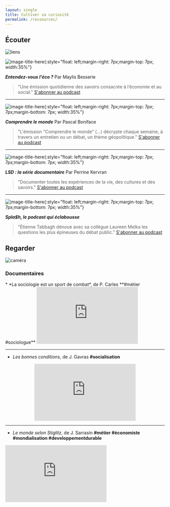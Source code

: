 ```yaml
---
layout: single
title: Cultiver sa curiosité
permalink: /ressources/
---
```


## Écouter

![liens](https://ya7yal.github.io/assets/atari.jpg)

![image-title-here](https://cdn.radiofrance.fr/s3/cruiser-production/2018/10/365a6329-a869-4321-be73-1a1475a1b038/838_entendez_vous_l_eco.jpg){:style="float: left;margin-right: 7px;margin-top: 7px; width:35%"}

_**Entendez-vous l'éco ?**_ Par Maylis Besserie
>"Une émission quotidienne des savoirs consacrée à l’économie et au social."
[S'abonner au podcast](https://podcasts.apple.com/fr/podcast/entendez-vous-léco/id300710113)

-------

![image-title-here](http://www.pascalboniface.com/wp-content/uploads/2018/03/v-064A2464.jpg){:style="float: left;margin-right: 7px;margin-top: 7px;  7px;margin-bottom: 7px; width:35%"}

_**Comprendre le monde**_ Par Pascal Boniface
>"L'émission "Comprendre le monde" (...) décrypte chaque semaine, à travers un entretien ou un débat, un thème géopolitique."
[S'abonner au podcast](https://podcasts.apple.com/nz/podcast/comprendre-le-monde/id1281935791)

-------

![image-title-here](https://cdn.radiofrance.fr/s3/cruiser-production/2019/01/56220fd0-d13e-4cb8-95e3-0f971dd0f06e/838_franceculture_10177_lsd_la_srrie_documentaire.jpg){:style="float: left;margin-right: 7px;margin-top: 7px;  7px;margin-bottom: 7px; width:35%"}

**_LSD : la série documentaire_** Par Perrine Kervran

>"Documenter toutes les expériences de la vie, des cultures et des savoirs."
[S'abonner au podcast](https://podcasts.apple.com/fr/podcast/lsd-la-série-documentaire/id390167127)

-------

![image-title-here](https://content.production.cdn.art19.com/images/2c/35/d6/35/2c35d635-3e00-4dbc-af0f-434b5eaf895b/12abc00c59522471ebcb8bf4aedae43ed7eacd1c342a67253ef561da593b0f351d6123118a545e7436b14d4c53a03dcf5bfe85ba00728192ccbfe4660d565c6a.jpeg){:style="float: left;margin-right: 7px;margin-top: 7px;  7px;margin-bottom: 7px; width:35%"}

_**Spla$h, le podcast qui éclabousse**_
>"Étienne Tabbagh dénoue avec sa collègue Laureen Melka les questions les plus épineuses du débat public."
[S'abonner au podcast](https://podcasts.apple.com/fr/podcast/splash/id1295839054?ls=1&mt=2)

## Regarder

![caméra](https://ya7yal.github.io/assets/video.jpg)

### Documentaires

<div class="video-responsive">
* *La sociologie est un sport de combat*, de P. Carles **#métier #sociologue**
<iframe width="320" height="180" src="https://www.youtube.com/embed/1fHwbBw32aM" frameborder="0" allow="accelerometer; autoplay; encrypted-media; gyroscope; picture-in-picture" allowfullscreen></iframe>
</div>

-------

* *Les bonnes conditions*, de J. Gavras **#socialisation**
<div class="video-responsive">
<iframe title="Les&#x20;bonnes&#x20;conditions" allowfullscreen="true" style="transition-duration:0;transition-property:no;margin:0 auto;position:relative;display:block;background-color:#000000;" frameborder="0" scrolling="no" width="320" height="180" src="https://www.arte.tv/player/v5/index.php?lang=fr_FR&json_url=https%3A%2F%2Fapi.arte.tv%2Fapi%2Fplayer%2Fv2%2Fconfig%2Ffr%2F066346-000-A&autostart=false&mute=0"></iframe>
</div>

--------

* *Le monde selon Stiglitz*, de J. Sarrasin **#métier #économiste #mondialisation #developpementdurable**
<div class="video-responsive">
<iframe width="320" height="180" src="https://www.youtube.com/embed/AMyPSvHU0gM" frameborder="0" allow="accelerometer; autoplay; encrypted-media; gyroscope; picture-in-picture" allowfullscreen></iframe>
</div>
